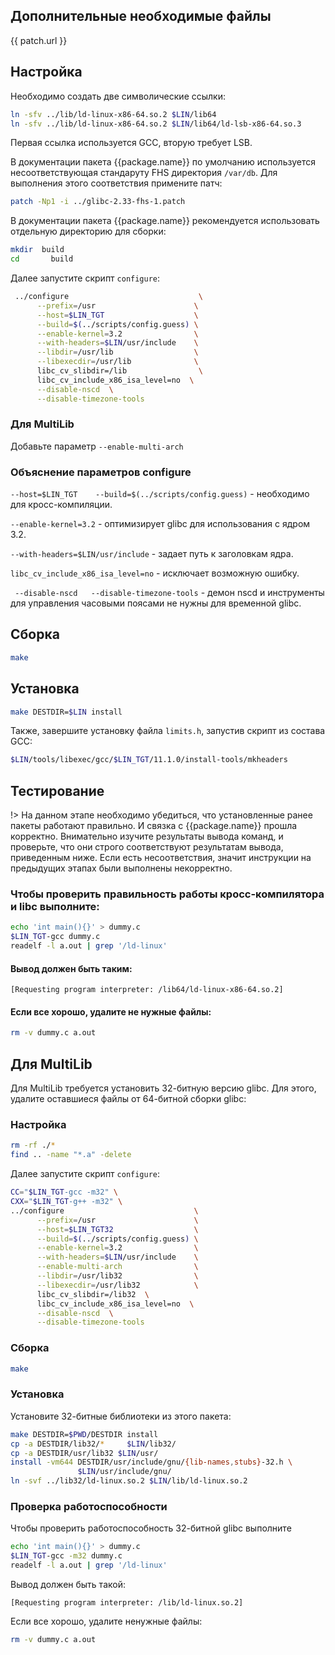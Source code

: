 <package-info :package="package" showsbu></package-info>

<script>
		new Vue({
		el: '#main',
		data: { package: {}, patch: {} },
		mounted: function () {
				this.getPackage();
				this.getPatch();
		},
		methods: {
			getPackage: function() {
					getPackage('glibc')
					.then(response => this.package = response);
			},
			getPatch: function() {
					getPackage('glibc-patch')
					.then(response => this.patch = response);
			},
		}
  })
</script>

## Дополнительные необходимые файлы

<a :href="patch.url">
{{ patch.url }}
</a>

## Настройка

Необходимо создать две символические ссылки:

```bash
ln -sfv ../lib/ld-linux-x86-64.so.2 $LIN/lib64
ln -sfv ../lib/ld-linux-x86-64.so.2 $LIN/lib64/ld-lsb-x86-64.so.3
```

Первая ссылка используется GCC, вторую требует LSB.

В документации пакета {{package.name}} по умолчанию используется несоответствующая стандаруту FHS директория `/var/db`. Для выполнения этого соответствия примените патч:

```bash
patch -Np1 -i ../glibc-2.33-fhs-1.patch
```

В документации пакета {{package.name}} рекомендуется использовать отдельную директорию для сборки:

```bash
mkdir  build
cd       build
```

Далее запустите скрипт `configure`: 

```bash
 ../configure                             \
      --prefix=/usr                      \
      --host=$LIN_TGT                    \
      --build=$(../scripts/config.guess) \
      --enable-kernel=3.2                \
      --with-headers=$LIN/usr/include    \
      --libdir=/usr/lib                  \
      --libexecdir=/usr/lib              \
      libc_cv_slibdir=/lib                \
      libc_cv_include_x86_isa_level=no  \
      --disable-nscd  \
      --disable-timezone-tools
```
### Для MultiLib

Добавьте параметр `--enable-multi-arch`

### Объяснение параметров configure

 `--host=$LIN_TGT    --build=$(../scripts/config.guess)` - необходимо для кросс-компиляции.
 
`--enable-kernel=3.2` - оптимизирует glibc для использования с ядром 3.2.

`--with-headers=$LIN/usr/include` - задает путь к заголовкам ядра.

`libc_cv_include_x86_isa_level=no` - исключает возможную ошибку.

` --disable-nscd   --disable-timezone-tools` - демон nscd и инструменты для управления часовыми поясами не нужны для временной glibc. 

## Сборка
```bash
make
```

## Установка

```bash
make DESTDIR=$LIN install
```

Также, завершите установку файла `limits.h`, запустив скрипт из состава GCC:

```bash
$LIN/tools/libexec/gcc/$LIN_TGT/11.1.0/install-tools/mkheaders
```

## Тестирование

!> На данном этапе необходимо убедиться, что установленные ранее пакеты работают правильно. И связка с {{package.name}} прошла корректно. Внимательно изучите результаты вывода команд, и проверьте, что они строго соответствуют результатам вывода, приведенным ниже. Если есть несоответствия, значит инструкции на предыдущих этапах были выполнены некорректно.

### Чтобы проверить правильность работы кросс-компилятора и libc выполните:

```bash
echo 'int main(){}' > dummy.c
$LIN_TGT-gcc dummy.c
readelf -l a.out | grep '/ld-linux'
```

#### Вывод должен быть таким:

```
[Requesting program interpreter: /lib64/ld-linux-x86-64.so.2]
```

#### Если все хорошо, удалите не нужные файлы:

```bash
rm -v dummy.c a.out
```

## Для MultiLib

Для MultiLib требуется установить 32-битную версию glibc.
Для этого, удалите оставшиеся файлы от 64-битной сборки glibc:

### Настройка

```bash
rm -rf ./*
find .. -name "*.a" -delete
```

Далее запустите скрипт `configure`:

```bash
CC="$LIN_TGT-gcc -m32" \
CXX="$LIN_TGT-g++ -m32" \
../configure                             \
      --prefix=/usr                      \
      --host=$LIN_TGT32                  \
      --build=$(../scripts/config.guess) \
      --enable-kernel=3.2                \
      --with-headers=$LIN/usr/include    \
      --enable-multi-arch                \
      --libdir=/usr/lib32                \
      --libexecdir=/usr/lib32            \
      libc_cv_slibdir=/lib32  \
      libc_cv_include_x86_isa_level=no  \
      --disable-nscd  \
      --disable-timezone-tools
```

### Сборка

```bash
make
```

### Установка

Установите 32-битные библиотеки из этого пакета:

```bash
make DESTDIR=$PWD/DESTDIR install
cp -a DESTDIR/lib32/*     $LIN/lib32/
cp -a DESTDIR/usr/lib32 $LIN/usr/
install -vm644 DESTDIR/usr/include/gnu/{lib-names,stubs}-32.h \
               $LIN/usr/include/gnu/
ln -svf ../lib32/ld-linux.so.2 $LIN/lib/ld-linux.so.2
```

### Проверка работоспособности

Чтобы проверить работоспособность 32-битной glibc выполните

```bash
echo 'int main(){}' > dummy.c
$LIN_TGT-gcc -m32 dummy.c
readelf -l a.out | grep '/ld-linux'
```

Вывод должен быть такой:

```
[Requesting program interpreter: /lib/ld-linux.so.2]
```

Если все хорошо, удалите ненужные файлы:

```bash
rm -v dummy.c a.out
```

